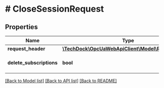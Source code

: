 # # CloseSessionRequest

## Properties

Name | Type | Description | Notes
------------ | ------------- | ------------- | -------------
**request_header** | [**\TechDock\OpcUaWebApiClient\Model\RequestHeader**](RequestHeader.md) |  | [optional]
**delete_subscriptions** | **bool** |  | [optional] [default to false]

[[Back to Model list]](../../README.md#models) [[Back to API list]](../../README.md#endpoints) [[Back to README]](../../README.md)
